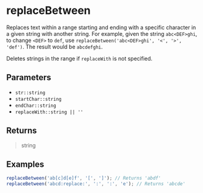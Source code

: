 # replaceBetween <Badge type="tip" text="JavaScript" /><Badge type="info" text="Dart" />

Replaces text within a range starting and ending with a specific character in a given string with another string. For example, given the string `abc<DEF>ghi`, to change `<DEF>` to `def`, use `replaceBetween('abc<DEF>ghi', '<', '>', 'def')`. The result would be `abcdefghi`.

Deletes strings in the range if `replaceWith` is not specified.

## Parameters

- `str::string`
- `startChar::string`
- `endChar::string`
- `replaceWith::string || ''`

## Returns

> string

## Examples

```javascript
replaceBetween('ab[c]d[e]f', '[', ']'); // Returns 'abdf'
replaceBetween('abcd:replace:', ':', ':', 'e'); // Returns 'abcde'
```
